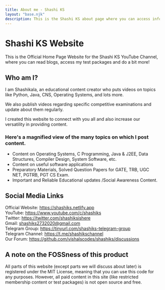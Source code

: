 ```yaml
---
title: About me - Shashi KS
layout: "base.njk"
description: This is the Shashi KS about page where you can access information regarding our channel and blog.
---
```


<div style="margin: 0 auto;">

# Shashi KS Website

This is the Official Home Page Website for the Shashi KS YouTube Channel, where you can read blogs, access my test packages and do a bit more!

## Who am I?

I am Shashikala, an educational content creator who puts videos on topics like Python, Java, CNS, Operating Systems, and lots more.

We also publish videos regarding specific competitive examinations and update about them regularly.

I created this website to connect with you all and also increase our versatility in providing content.

### Here's a magnified view of the many topics on which I post content.

- Content on Operating Systems, C Programming, Java & J2EE, Data Structures, Compiler Design, System Software, etc.
- Content on useful software applications
- Preparatory Materials, Solved Question Papers for GATE, TRB, UGC NET, PGTRB, PGT CS Exam.
- Important and Reliable Educational updates /Social Awareness Content.

## Social Media Links

Official Website: https://shashiks.netlify.app <br/>
YouTube: https://www.youtube.com/c/shashiks <br/>
Twitter: https://twitter.com/shashiksishere <br/>
Gmail: shashiks2732020@gmail.com <br/>
Telegram Group: https://tinyurl.com/shashiks-telegram-group <br/>
Telegram Channel: https://t.me/shashikschannel <br/>
Our Forum: https://github.com/vishalscodes/shashiks/discussions

## A note on the FOSSness of this product

All parts of this website (except parts we will discuss about later) is registered under the MIT License, meaning that you can use this code for any purposes. However, all paid content in this site (like restricted membership content or test packages) is not open source and free.

</div>
